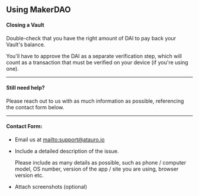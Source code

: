 ## Using MakerDAO

#### Closing a Vault

Double-check that you have the right amount of DAI to pay back your Vault's balance.

You'll have to approve the DAI as a separate verification step, which will count as a transaction that must be verified on your device (if you're using one).

***

#### Still need help?

Please reach out to us with as much information as possible, referencing the contact form below.

***

#### Contact Form:

* Email us at <mailto:support@atauro.io>

* <p>Include a detailed description of the issue.</p>
  <note>Please include as many details as possible, such as phone / computer model, OS number, version of the app / site you are using, browser version etc.</note>

* Attach screenshots (optional)
